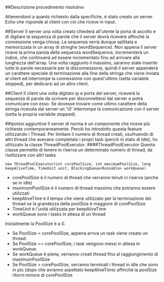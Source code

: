 ##Descrizione procedimento risolutivo

Attenendomi a quanto richiesto dalla specifiche, è stato creato un server Echo che risponde al client con ciò che riceve in input.

##Server
Il server una volta creato chiederà all'utente la porta di ascolto e di digitare la sequenza di parole che il server dovrà ricevere affinché la connessione venga chiusa.
La sequenza verrà dunque splittata e memorizzata in un array di stringhe (wordSequence).
Non appena il server riceve la prima parola della sequenza wordSequence, incrementerà un indice, che continuerà ad essere incrementato fino ad arrivare alla lunghezza dell'array.
Una volta raggiunto il massimo, saranno state inserite tutte le parole necessarie per la disconnessione, quindi il server appenderà un carattere speciale di terminazione alla fine della
stringa che viene inviata al client ed interrompe la connessione con quest'ultimo (setta variabile stopped), per dedicarsi ad un altro client.

##Client
Il client una volta digitato ip e porta del server, riceverà la sequenza di parole da scrivere per disconnettersi dal server e potrà comunicare con esso.
Se dovesse trovare come ultimo carattere della stringa ricevuta dal server un '\0' interrompe la comunicazione con il server (setta la propria variabile stopped).

##Ipotesi aggiuntive
Il server di norma è un componente che riceve più richieste contemporaneamente.
Perciò ho introdotto questa feature utilizzando i Thread.
Per limitare il numero di thread creati, usufruendo di altri thread che avevano completato i propri task (perciò in stato di idle), ho utilizzato la classe ThreadPoolExecutor.
####ThreadPoolExecutor
Questa classe permette di tenere in riserva un determinato numero di thread, da riutilizzare con altri tasks

```
new ThreadPoolExecutor(int corePoolSize, int maximumPoolSize, long keepAliveTime, TimeUnit unit, BlockingQueue<Runnable> workQueue)
```
* corePoolSize è il numero di thread che verranno tenuti in riserva (anche se in idle)
* maximumPoolSize è il numero di thread massimo che potranno essere utilizzati
* keepAliveTime è il tempo che viene utilizzato per la terminazione dei thread se la grandezza della poolSize è maggiore di corePoolSize
* TimeUnit è l'unità utilizzata per keepAliveTime
* workQueue sono i tasks in attesa di un thread

Inizialmente la PoolSize è a 0.
* Se  PoolSize < corePoolSize, appena arriva un task viene creato un thread.
* Se  PoolSize == corePoolSize, i task vengono messi in attesa in workQueue.
* Se  workQueue è piena, verranno creati thread fino al raggiungimento di maximumPoolSize
* Se PoolSize > corePoolSize, verranno terminati i thread in idle che sono in più (dopo che avranno aspettato keepAliveTime) affinché la poolSize ritorni minore di corePoolSize


